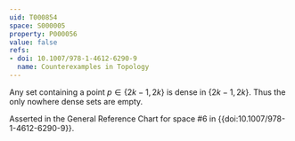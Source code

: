 ```yaml
---
uid: T000854
space: S000005
property: P000056
value: false
refs:
- doi: 10.1007/978-1-4612-6290-9
  name: Counterexamples in Topology
---
```


Any set containing a point $p \in \{2k-1,2k\}$ is dense in $\{2k-1,2k\}$. Thus the only nowhere dense sets are empty.

Asserted in the General Reference Chart for space #6 in
{{doi:10.1007/978-1-4612-6290-9}}.
